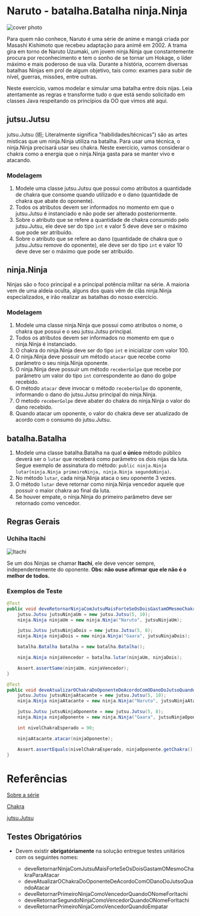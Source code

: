 # Naruto - batalha.Batalha ninja.Ninja

![cover photo](https://s.aficionados.com.br/imagens/frases-iconicas-dos-personagens-de-naruto_f.jpg)

Para quem não conhece, Naruto é uma série de anime e mangá criada por Masashi Kishimoto que recebeu adaptação para animê em 2002. A trama gira em torno de Naruto Uzumaki, um jovem ninja.Ninja que constantemente procura por reconhecimento e tem o sonho de se tornar um Hokage, o líder máximo e mais poderoso de sua vila. Durante a história, ocorrem diversas batalhas Ninjas em prol de algum objetivo, tais como: exames para subir de nível, guerras, missões, entre outras.

Neste exercício, vamos modelar e simular uma batalha entre dois nijas. Leia atentamente as regras e transforme tudo o que está sendo solicitado em classes Java respeitando os princípios da OO que vimos até aqui.

## jutsu.Jutsu

jutsu.Jutsu (術; Literalmente significa "habilidades/técnicas") são as artes místicas que um ninja.Ninja utiliza na batalha. Para usar uma técnica, o ninja.Ninja precisará usar seu chakra. Neste exercício, vamos considerar o chakra como a energia que o ninja.Ninja gasta para se manter vivo e atacando.

### Modelagem

1. Modele uma classe jutsu.Jutsu que possui como atributos a quantidade de chakra que consome quando utilizado e o dano (quantidade de chakra que abate do oponente).
2. Todos os atributos devem ser informados no momento em que o jutsu.Jutsu é instanciado e não pode ser alterado posteriormente.
3. Sobre o atributo que se refere a quantidade de chakra consumido pelo jutsu.Jutsu, ele deve ser do tipo `int` e valor 5 deve deve ser o máximo que pode ser atribuído.
4. Sobre o atributo que se refere ao dano (quantidade de chakra que o jutsu.Jutsu remove do oponente), ele deve ser do tipo `int` e valor 10 deve deve ser o máximo que pode ser atribuído.

## ninja.Ninja

Ninjas são o foco principal e a principal potência militar na série. A maioria vem de uma aldeia oculta, alguns dos quais vêm de clãs ninja.Ninja especializados, e irão realizar as batalhas do nosso exercício.

### Modelagem 

1. Modele uma classe ninja.Ninja que possui como atributos o nome, o chakra que possui e o seu jutsu.Jutsu principal.
2. Todos os atributos devem ser informados no momento em que o ninja.Ninja é instanciado.
1. O chakra do ninja.Ninja deve ser do tipo `int` e inicializar com valor 100.
3. O ninja.Ninja deve possuir um método `atacar` que recebe como parâmetro o seu ninja.Ninja oponente. 
4. O ninja.Ninja deve possuir um método `receberGolpe` que recebe por parâmetro um valor do tipo `int` correspondente ao dano do golpe recebido.
5. O método `atacar` deve invocar o método `receberGolpe` do oponente, informando o dano do jutsu.Jutsu principal do ninja.Ninja.
6. O metodo `receberGolpe` deve abater do chakra do ninja.Ninja o valor do dano recebido.
7. Quando atacar um oponente, o valor do chakra deve ser atualizado de acordo com o consumo do jutsu.Jutsu.


## batalha.Batalha
1. Modele uma classe batalha.Batalha na qual **o único** método público deverá ser o `lutar` que receberá como parâmetro os dois nijas da luta. Segue exemplo de assinatura do método:  `public ninja.Ninja lutar(ninja.Ninja primeiroNinja, ninja.Ninja segundoNinja)`.
2. No método `lutar`, cada ninja.Ninja ataca o seu oponente 3 vezes.
3. O método `lutar` deve retornar como ninja.Ninja vencedor aquele que possuir o maior chakra ao final da luta.
5. Se houver empate, o ninja.Ninja do primeiro parâmetro deve ser retornado como vencedor.

## Regras Gerais

### Uchiha Itachi
![Itachi](https://vignette.wikia.nocookie.net/liberproeliis/images/b/b0/Itachi_render_by_xuzumaki-d49n7va.png/revision/latest/scale-to-width-down/340?cb=20161119225550&path-prefix=pt-br)

Se um dos Ninjas se chamar **Itachi**, ele deve vencer sempre, independentemente do oponente. **Obs: não ouse afirmar que ele não é o melhor de todos.**

### Exemplos de Teste

```Java
@Test
public void deveRetornarNinjaComJutsuMaisForteSeOsDoisGastamOMesmoChakraParaAtacar(){
    jutsu.Jutsu jutsuNinjaUm = new jutsu.Jutsu(5, 10);
    ninja.Ninja ninjaUm = new ninja.Ninja("Naruto", jutsuNinjaUm);

    jutsu.Jutsu jutsuNinjaDois = new jutsu.Jutsu(5, 8);
    ninja.Ninja ninjaDois = new ninja.Ninja("Gaara", jutsuNinjaDois);

    batalha.Batalha batalha = new batalha.Batalha();

    ninja.Ninja ninjaVencedor = batalha.lutar(ninjaUm, ninjaDois);

    Assert.assertSame(ninjaUm, ninjaVencedor);
}

@Test
public void deveAtualizarOChakraDoOponenteDeAcordoComODanoDoJutsoQuandoAtacar() {
    jutsu.Jutsu jutsuNinjaAtacante = new jutsu.Jutsu(5, 10);
    ninja.Ninja ninjaAtacante = new ninja.Ninja("Naruto", jutsuNinjaAtacante);

    jutsu.Jutsu jutsuNinjaOponente = new jutsu.Jutsu(5, 8);
    ninja.Ninja ninjaOponente = new ninja.Ninja("Gaara", jutsuNinjaOponente);

    int nivelChakraEsperado = 90;

    ninjaAtacante.atacar(ninjaOponente);

    Assert.assertEquals(nivelChakraEsperado, ninjaOponente.getChakra());
}

```

# Referências
[Sobre a série](https://naruto-pedia.fandom.com/pt-br/wiki/Naruto_(S%C3%A9rie))

[Chakra](https://naruto.fandom.com/pt-br/wiki/Chakra)

[jutsu.Jutsu](https://naruto.fandom.com/pt-br/wiki/Jutsu)

## Testes Obrigatórios

* Devem existir **obrigatóriamente** na solução entregue testes unitários com os seguintes nomes:

    - deveRetornarNinjaComJutsuMaisForteSeOsDoisGastamOMesmoChakraParaAtacar
    - deveAtualizarOChakraDoOponenteDeAcordoComODanoDoJutsoQuandoAtacar
    - deveRetornarPrimeiroNinjaComoVencedorQuandoONomeForItachi
    - deveRetornarSegundoNinjaComoVencedorQuandoONomeForItachi
    - deveRetornarPrimeiroNinjaComoVencedorQuandoEmpatar

